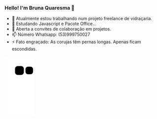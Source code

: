 ### Hello! I'm Bruna Quaresma 👋

- 🔭 Atualmente estou trabalhando num projeto freelance de vidraçaria.
- 🌱 Estudando Javascript e Pacote Office...
- 👯 Aberta a convites de colaboração em projetos.
- 📫 Número Whatsapp: (53)999750027
- ⚡ Fato engraçado: As corujas têm pernas longas. Apenas ficam escondidas.


![snake gif](https://github.com/brunacquaresm/brunacquaresm/blob/output/github-contribution-grid-snake.svg)
